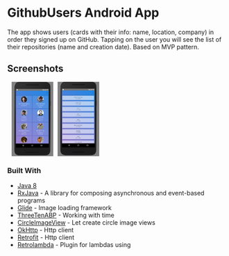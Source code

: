 # GithubUsers Android App

The app shows users (cards with their info: name, location, company) in order they signed up on GitHub. 
Tapping on the user you will see the list of their repositories (name and creation date). 
Based on MVP pattern.

## Screenshots

<div style="display:flex;">
<img style="margin-left:10px;" src="screenshots/1.png" width="19%" >
<img style="margin-left:10px;" src="screenshots/2.png" width="19%" >
</div>

### Built With

* [Java 8](https://java.com/en/download/)
* [RxJava](https://github.com/ReactiveX/RxJava) - A library for composing asynchronous and event-based programs
* [Glide](https://github.com/bumptech/glide) - Image loading framework
* [ThreeTenABP](https://github.com/JakeWharton/ThreeTenABP) - Working with time
* [CircleImageView](https://github.com/hdodenhof/CircleImageView) - Let create circle image views
* [OkHttp](http://square.github.io/okhttp/) - Http client
* [Retrofit](http://square.github.io/retrofit/) - Http client
* [Retrolambda](https://github.com/evant/gradle-retrolambda) - Plugin for lambdas using
